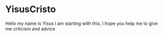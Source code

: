 # YisusCristo
Hello my name is Yisus I am starting with this, I hope you help me to give me criticism and advice
